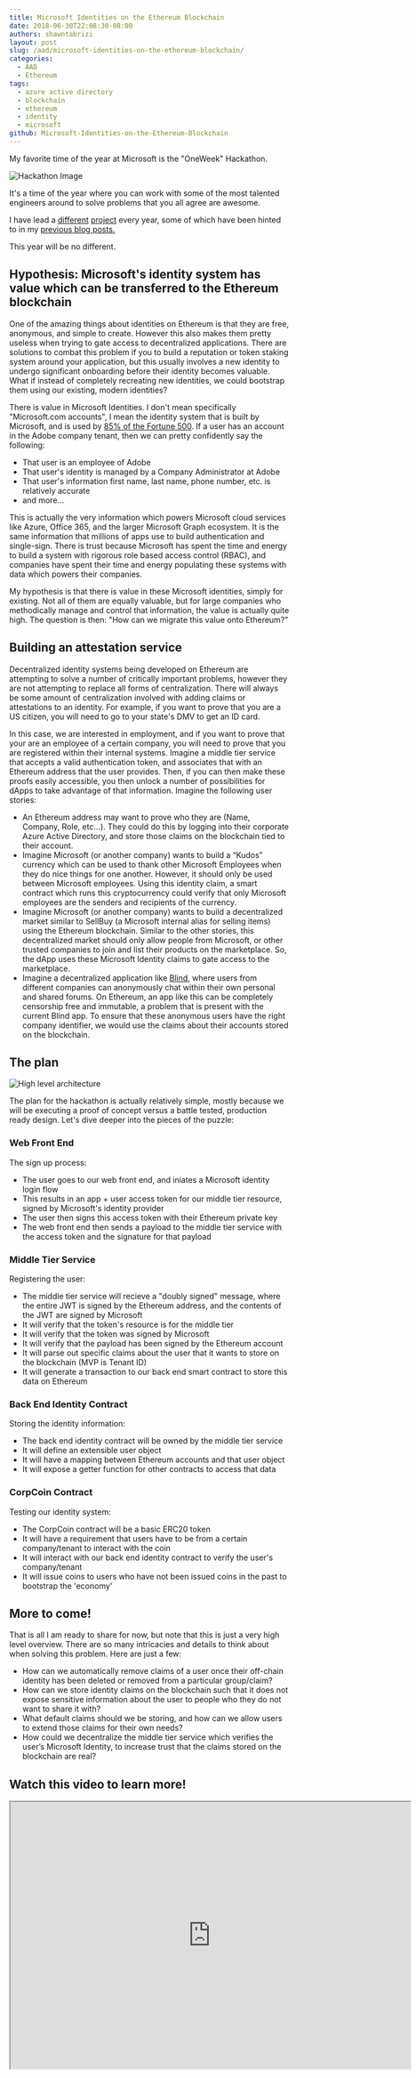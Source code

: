 ```yaml
---
title: Microsoft Identities on the Ethereum Blockchain
date: 2018-06-30T22:08:30-08:00
authors: shawntabrizi
layout: post
slug: /aad/microsoft-identities-on-the-ethereum-blockchain/
categories:
  - AAD
  - Ethereum
tags:
  - azure active directory
  - blockchain
  - ethereum
  - identity
  - microsoft
github: Microsoft-Identities-on-the-Ethereum-Blockchain
---
```


My favorite time of the year at Microsoft is the "OneWeek" Hackathon.

![Hackathon Image](/assets/images/img_5b386bd8dab8a.png)

It's a time of the year where you can work with some of the most talented engineers around to solve problems that you all agree are awesome.

I have lead a [different](https://shawntabrizi.com/metime/) [project](https://shawntabrizi.com/Skill-Finder/) every year, some of which have been hinted to in my [previous blog posts.](https://shawntabrizi.com/code/scraping-linkedin-topics-skills-data/)

This year will be no different.

## Hypothesis: Microsoft's identity system has value which can be transferred to the Ethereum blockchain

One of the amazing things about identities on Ethereum is that they are free, anonymous, and simple to create. However this also makes them pretty useless when trying to gate access to decentralized applications. There are solutions to combat this problem if you to build a reputation or token staking system around your application, but this usually involves a new identity to undergo significant onboarding before their identity becomes valuable. What if instead of completely recreating new identities, we could bootstrap them using our existing, modern identities?

There is value in Microsoft Identities. I don't mean specifically "Microsoft.com accounts", I mean the identity system that is built by Microsoft, and is used by [85% of the Fortune 500](https://shawntabrizi.com/aad/does-company-x-have-an-azure-active-directory-tenant/). If a user has an account in the Adobe company tenant, then we can pretty confidently say the following:

- That user is an employee of Adobe
- That user's identity is managed by a Company Administrator at Adobe
- That user's information first name, last name, phone number, etc. is relatively accurate
- and more...

This is actually the very information which powers Microsoft cloud services like Azure, Office 365, and the larger Microsoft Graph ecosystem. It is the same information that millions of apps use to build authentication and single-sign. There is trust because Microsoft has spent the time and energy to build a system with rigorous role based access control (RBAC), and companies have spent their time and energy populating these systems with data which powers their companies.

My hypothesis is that there is value in these Microsoft identities, simply for existing. Not all of them are equally valuable, but for large companies who methodically manage and control that information, the value is actually quite high. The question is then: "How can we migrate this value onto Ethereum?"

## Building an attestation service

Decentralized identity systems being developed on Ethereum are attempting to solve a number of critically important problems, however they are not attempting to replace all forms of centralization. There will always be some amount of centralization involved with adding claims or attestations to an identity. For example, if you want to prove that you are a US citizen, you will need to go to your state's DMV to get an ID card.

In this case, we are interested in employment, and if you want to prove that your are an employee of a certain company, you will need to prove that you are registered within their internal systems. Imagine a middle tier service that accepts a valid authentication token, and associates that with an Ethereum address that the user provides. Then, if you can then make these proofs easily accessible, you then unlock a number of possibilities for dApps to take advantage of that information. Imagine the following user stories:

- An Ethereum address may want to prove who they are (Name, Company, Role, etc…). They could do this by logging into their corporate Azure Active Directory, and store those claims on the blockchain tied to their account.
- Imagine Microsoft (or another company) wants to build a “Kudos” currency which can be used to thank other Microsoft Employees when they do nice things for one another. However, it should only be used between Microsoft employees. Using this identity claim, a smart contract which runs this cryptocurrency could verify that only Microsoft employees are the senders and recipients of the currency.
- Imagine Microsoft (or another company) wants to build a decentralized market similar to SellBuy (a Microsoft internal alias for selling items) using the Ethereum blockchain. Similar to the other stories, this decentralized market should only allow people from Microsoft, or other trusted companies to join and list their products on the marketplace. So, the dApp uses these Microsoft Identity claims to gate access to the marketplace.
- Imagine a decentralized application like [Blind](https://www.teamblind.com/), where users from different companies can anonymously chat within their own personal and shared forums. On Ethereum, an app like this can be completely censorship free and immutable, a problem that is present with the current Blind app. To ensure that these anonymous users have the right company identifier, we would use the claims about their accounts stored on the blockchain.

## The plan

![High level architecture](/assets/images/img_5b527aea81ca1.png)

The plan for the hackathon is actually relatively simple, mostly because we will be executing a proof of concept versus a battle tested, production ready design. Let's dive deeper into the pieces of the puzzle:

### Web Front End

The sign up process:

- The user goes to our web front end, and iniates a Microsoft identity login flow
- This results in an app + user access token for our middle tier resource, signed by Microsoft's identity provider
- The user then signs this access token with their Ethereum private key
- The web front end then sends a payload to the middle tier service with the access token and the signature for that payload

### Middle Tier Service

Registering the user:

- The middle tier service will recieve a "doubly signed" message, where the entire JWT is signed by the Ethereum address, and the contents of the JWT are signed by Microsoft
- It will verify that the token's resource is for the middle tier
- It will verify that the token was signed by Microsoft
- It will verify that the payload has been signed by the Ethereum account
- It will parse out specific claims about the user that it wants to store on the blockchain (MVP is Tenant ID)
- It will generate a transaction to our back end smart contract to store this data on Ethereum

### Back End Identity Contract

Storing the identity information:

- The back end identity contract will be owned by the middle tier service
- It will define an extensible user object
- It will have a mapping between Ethereum accounts and that user object
- It will expose a getter function for other contracts to access that data

### CorpCoin Contract

Testing our identity system:

- The CorpCoin contract will be a basic ERC20 token
- It will have a requirement that users have to be from a certain company/tenant to interact with the coin
- It will interact with our back end identity contract to verify the user's company/tenant
- It will issue coins to users who have not been issued coins in the past to bootstrap the 'economy'

## More to come!

That is all I am ready to share for now, but note that this is just a very high level overview. There are so many intricacies and details to think about when solving this problem. Here are just a few:

- How can we automatically remove claims of a user once their off-chain identity has been deleted or removed from a particular group/claim?
- How can we store identity claims on the blockchain such that it does not expose sensitive information about the user to people who they do not want to share it with?
- What default claims should we be storing, and how can we allow users to extend those claims for their own needs?
- How could we decentralize the middle tier service which verifies the user’s Microsoft Identity, to increase trust that the claims stored on the blockchain are real?

## Watch this video to learn more!

<iframe src="https://www.youtube.com/embed/Wg6kg2mLA3k" width="720px" height="480px"></iframe>

